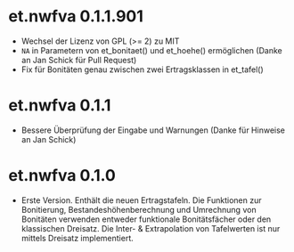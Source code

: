 
# et.nwfva 0.1.1.901
* Wechsel der Lizenz von GPL (>= 2) zu MIT
* `NA` in Parametern von et_bonitaet() und et_hoehe() ermöglichen (Danke an Jan Schick für Pull Request)
* Fix für Bonitäten genau zwischen zwei Ertragsklassen in et_tafel()

# et.nwfva 0.1.1
* Bessere Überprüfung der Eingabe und Warnungen (Danke für Hinweise an Jan Schick)

# et.nwfva 0.1.0
* Erste Version. Enthält die neuen Ertragstafeln. Die Funktionen zur Bonitierung, Bestandeshöhenberechnung und Umrechnung von Bonitäten verwenden entweder funktionale Bonitätsfächer oder den klassischen Dreisatz. Die Inter- & Extrapolation von Tafelwerten ist nur mittels Dreisatz implementiert.
